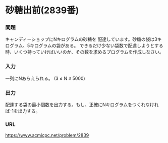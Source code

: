 # 砂糖出前\(2839番\)

### 問題

キャンディーショップにNキログラムの砂糖を 配達しています。砂糖の袋は3キログラム、5キログラムの袋がある。
できるだけ少ない袋数で配達しようとする時、いくつ持っていけばいいのか、その数を求めるプログラムを作成しなさい。
     

### 入力

一列にNあらえられる。  \(3 ≤ N ≤ 5000\)


### 出力

配達する袋の最小個数を出力する。もし、正確にNキログラムをつくれなければ-1を出力する。


### URL

https://www.acmicpc.net/problem/2839
